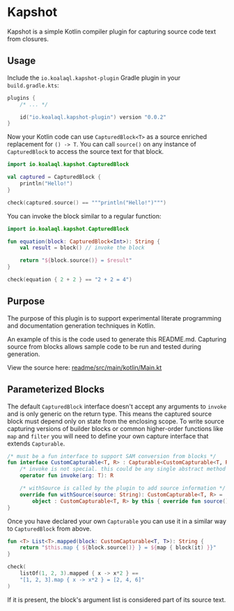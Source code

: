 # Kapshot
Kapshot is a simple Kotlin compiler plugin for capturing source code text from closures.

## Usage

Include the `io.koalaql.kapshot-plugin` Gradle plugin in your `build.gradle.kts`:

```kotlin
plugins {
    /* ... */

    id("io.koalaql.kapshot-plugin") version "0.0.2"
}
```

Now your Kotlin code can use `CapturedBlock<T>` as a source enriched replacement for `() -> T`.
You can call `source()` on any instance of
`CapturedBlock` to access the source text for that block.

```kotlin
import io.koalaql.kapshot.CapturedBlock

val captured = CapturedBlock {
    println("Hello!")
}

check(captured.source() == """println("Hello!")""")
```

You can invoke the block similar to a regular function: 

```kotlin
import io.koalaql.kapshot.CapturedBlock

fun equation(block: CapturedBlock<Int>): String {
    val result = block() // invoke the block

    return "${block.source()} = $result"
}

check(equation { 2 + 2 } == "2 + 2 = 4")
```

## Purpose

The purpose of this plugin is to support experimental literate
programming and documentation generation techniques in Kotlin.

An example of this is the code used to generate this README.md.
Capturing source from blocks allows sample code to be run and
tested during generation.

View the source here: [readme/src/main/kotlin/Main.kt](readme/src/main/kotlin/Main.kt)

## Parameterized Blocks

The default `CapturedBlock` interface doesn't accept any
arguments to `invoke` and is only generic on the return type. This
means the captured source block must depend only on state from the
enclosing scope. To write source capturing versions of builder blocks
or common higher-order functions like `map` and `filter` you will
need to define your own capture interface that extends `Capturable`.

```kotlin
/* must be a fun interface to support SAM conversion from blocks */
fun interface CustomCapturable<T, R> : Capturable<CustomCapturable<T, R>> {
    /* invoke is not special. this could be any single abstract method */
    operator fun invoke(arg: T): R

    /* withSource is called by the plugin to add source information */
    override fun withSource(source: String): CustomCapturable<T, R> =
        object : CustomCapturable<T, R> by this { override fun source(): String = source }
}
```

Once you have declared your own `Capturable` you can use it
in a similar way to `CapturedBlock` from above.

```kotlin
fun <T> List<T>.mapped(block: CustomCapturable<T, T>): String {
    return "$this.map { ${block.source()} } = ${map { block(it) }}"
}

check(
    listOf(1, 2, 3).mapped { x -> x*2 } ==
    "[1, 2, 3].map { x -> x*2 } = [2, 4, 6]"
)
```

If it is present, the block's argument list is considered part of its source text.